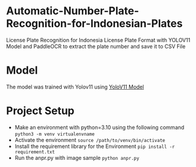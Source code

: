 # Automatic-Number-Plate-Recognition-for-Indonesian-Plates
License Plate Recognition for Indonesia License Plate Format with YOLOV11 Model and PaddleOCR to extract the plate number and save it to CSV File

# Model
The model was trained with Yolov11 using [YoloV11 Model]([https://github.com/egier-outdoor](https://universe.roboflow.com/roboflow-universe-projects/license-plate-recognition-rxg4e/dataset/4))

# Project Setup
- Make an environment with python=3.10 using the following command
  `python3 -m venv virtualenvname`
- Activate the environment
  `source /path/to/venv/bin/activate`
- Install the requirement library for the Environment
  `pip install -r requirement.txt`
- Run the anpr.py with image sample
  `python anpr.py`
  
